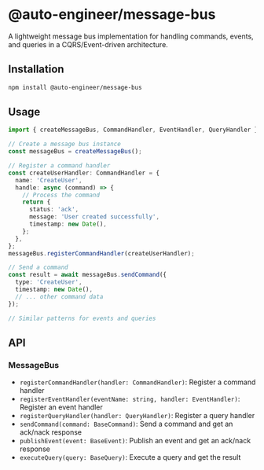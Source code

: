 # @auto-engineer/message-bus

A lightweight message bus implementation for handling commands, events, and queries in a CQRS/Event-driven architecture.

## Installation

```bash
npm install @auto-engineer/message-bus
```

## Usage

```typescript
import { createMessageBus, CommandHandler, EventHandler, QueryHandler } from '@auto-engineer/message-bus';

// Create a message bus instance
const messageBus = createMessageBus();

// Register a command handler
const createUserHandler: CommandHandler = {
  name: 'CreateUser',
  handle: async (command) => {
    // Process the command
    return {
      status: 'ack',
      message: 'User created successfully',
      timestamp: new Date(),
    };
  },
};
messageBus.registerCommandHandler(createUserHandler);

// Send a command
const result = await messageBus.sendCommand({
  type: 'CreateUser',
  timestamp: new Date(),
  // ... other command data
});

// Similar patterns for events and queries
```

## API

### MessageBus

- `registerCommandHandler(handler: CommandHandler)`: Register a command handler
- `registerEventHandler(eventName: string, handler: EventHandler)`: Register an event handler
- `registerQueryHandler(handler: QueryHandler)`: Register a query handler
- `sendCommand(command: BaseCommand)`: Send a command and get an ack/nack response
- `publishEvent(event: BaseEvent)`: Publish an event and get an ack/nack response
- `executeQuery(query: BaseQuery)`: Execute a query and get the result
